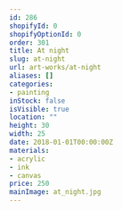 ```yaml
---
id: 286
shopifyId: 0
shopifyOptionId: 0
order: 301
title: At night
slug: at-night
url: art-works/at-night
aliases: []
categories:
- painting
inStock: false
isVisible: true
location: ""
height: 30
width: 25
date: 2018-01-01T00:00:00Z
materials:
- acrylic
- ink
- canvas
price: 250
mainImage: at_night.jpg
---
```

